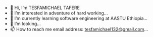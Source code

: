- 👋 Hi, I’m TESFAMICHAEL TAFERE 
- 👀 I’m interested in adventure of hard working...
- 🌱 I’m currently learning software engineering at AASTU Ethiopia...
- 💞️ I’m looking...
- 📫 How to reach me email address: tesfamichael132@gmail.com...

<!---
Hopmic/Hopmic is a ✨ special ✨ repository because its `README.md` (this file) appears on your GitHub profile.
You can click the Preview link to take a look at your changes.
--->





